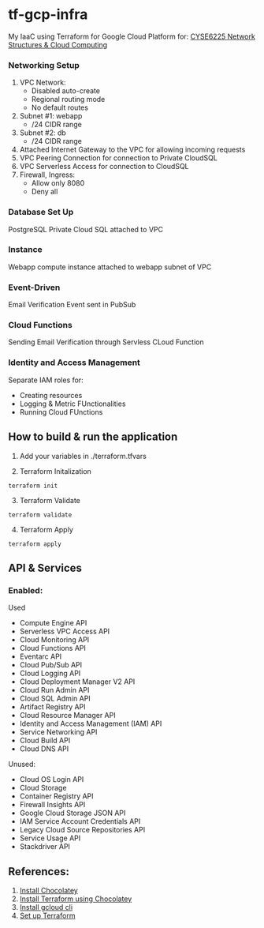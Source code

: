# tf-gcp-infra

My IaaC using Terraform for Google Cloud Platform for: [CYSE6225 Network Structures &amp; Cloud Computing](https://spring2024.csye6225.cloud/)

### Networking Setup
1. VPC Network:
   - Disabled auto-create 
   - Regional routing mode
   - No default routes
2. Subnet #1: webapp
   - /24 CIDR range
3. Subnet #2: db
   - /24 CIDR range
4. Attached Internet Gateway to the VPC for allowing incoming requests
5. VPC Peering Connection for connection to Private CloudSQL
6. VPC Serverless Access for connection to CloudSQL
7. Firewall, Ingress:
   - Allow only 8080
   - Deny all

### Database Set Up
PostgreSQL Private Cloud SQL attached to VPC

### Instance
Webapp compute instance attached to webapp subnet of VPC
   
### Event-Driven
Email Verification Event sent in PubSub 

### Cloud Functions
Sending Email Verification through Servless CLoud Function

### Identity and Access Management
Separate IAM roles for:
   - Creating resources
   - Logging & Metric FUnctionalities
   - Running Cloud FUnctions
   

## How to build & run the application

1. Add your variables in ./terraform.tfvars

2. Terraform Initalization
   
```
terraform init
```

3. Terraform Validate
   
```
terraform validate
```

4. Terraform Apply
   
```
terraform apply
```

## API & Services

### Enabled:

Used
- Compute Engine API
- Serverless VPC Access API
- Cloud Monitoring API
- Cloud Functions API
- Eventarc API
- Cloud Pub/Sub API
- Cloud Logging API
- Cloud Deployment Manager V2 API
- Cloud Run Admin API
- Cloud SQL Admin API
- Artifact Registry API
- Cloud Resource Manager API
- Identity and Access Management (IAM) API
- Service Networking API
- Cloud Build API
- Cloud DNS API

Unused:
- Cloud OS Login API					
- Cloud Storage					
- Container Registry API					
- Firewall Insights API					
- Google Cloud Storage JSON API					
- IAM Service Account Credentials API					
- Legacy Cloud Source Repositories API
- Service Usage API					
- Stackdriver API

## References:
1. [Install Chocolatey](https://docs.chocolatey.org/en-us/choco/setup)
2. [Install Terraform using Chocolatey](https://community.chocolatey.org/packages/terraform)
3. [Install gcloud cli](https://cloud.google.com/sdk/docs/install)
4. [Set up Terraform](https://developer.hashicorp.com/terraform/install?ajs_aid=ee087ad3-951d-4cf7-bcf4-ebbe422dd887&product_intent=terraform)

